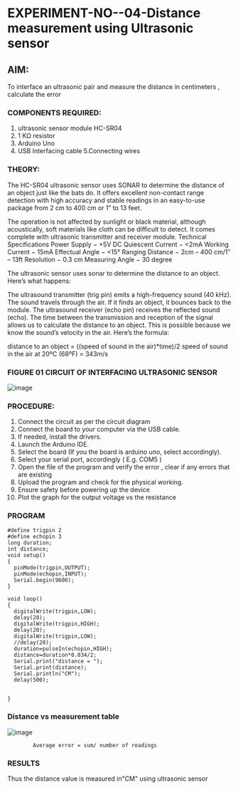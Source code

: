 # EXPERIMENT-NO--04-Distance measurement using Ultrasonic sensor

## AIM: 

To interface an ultrasonic pair and measure the distance in centimeters , calculate the error
 
### COMPONENTS REQUIRED:

1. ultrasonic sensor module HC-SR04
2. 1 KΩ resistor 
3. Arduino Uno 
4. USB Interfacing cable 
5.Connecting wires 


### THEORY: 

The HC-SR04 ultrasonic sensor uses SONAR to determine the distance of an object just like the bats do. It offers excellent non-contact range detection with high accuracy and stable readings in an easy-to-use package from 2 cm to 400 cm or 1” to 13 feet.

The operation is not affected by sunlight or black material, although acoustically, soft materials like cloth can be difficult to detect. It comes complete with ultrasonic transmitter and receiver module.
Technical Specifications
Power Supply − +5V DC
Quiescent Current − <2mA
Working Current − 15mA
Effectual Angle − <15°
Ranging Distance − 2cm – 400 cm/1″ – 13ft
Resolution − 0.3 cm
Measuring Angle − 30 degree

The ultrasonic sensor uses sonar to determine the distance to an object. Here’s what happens:

The ultrasound transmitter (trig pin) emits a high-frequency sound (40 kHz).
The sound travels through the air. If it finds an object, it bounces back to the module.
The ultrasound receiver (echo pin) receives the reflected sound (echo).
The time between the transmission and reception of the signal allows us to calculate the distance to an object. This is possible because we know the sound’s velocity in the air. Here’s the formula:

distance to an object = ((speed of sound in the air)*time)/2
speed of sound in the air at 20ºC (68ºF) = 343m/s

### FIGURE 01 CIRCUIT OF INTERFACING ULTRASONIC SENSOR 


![image](https://user-images.githubusercontent.com/36288975/166430594-5adb4ca9-5a42-4781-a7e6-7236b3766a85.png)



### PROCEDURE:
1. Connect the circuit as per the circuit diagram 
2. Connect the board to your computer via the USB cable.
3. If needed, install the drivers.
4. Launch the Arduino IDE.
5. Select the board (If you the board is arduino uno, select accordingly).
6. Select your serial port, accordingly ( E.g. COM5 )
7. Open the file of the program  and verify the error , clear if any errors that are existing 
8. Upload the program and check for the physical working. 
9. Ensure safety before powering up the device 
10. Plot the graph for the output voltage vs the resistance 


### PROGRAM 

```
#define trigpin 2
#define echopin 3
long duration;
int distance;
void setup()
{
  pinMode(trigpin,OUTPUT);
  pinMode(echopin,INPUT);
  Serial.begin(9600);
}

void loop()
{
  digitalWrite(trigpin,LOW);
  delay(20);
  digitalWrite(trigpin,HIGH);
  delay(20);
  digitalWrite(trigpin,LOW);
  //delay(20);
  duration=pulseIn(echopin,HIGH);
  distance=duration*0.034/2;
  Serial.print("distance = ");
  Serial.print(distance);
  Serial.println("CM");
  delay(500);
  
  
}
```

### Distance vs measurement table 
			

![image](https://user-images.githubusercontent.com/114572171/203598954-8bd882a3-5c8d-40b9-848f-57efab85c57c.png)


						
			Average error = sum/ number of readings 
 

### RESULTS

Thus the distance value is measured in"CM" using ultrasonic sensor

 
